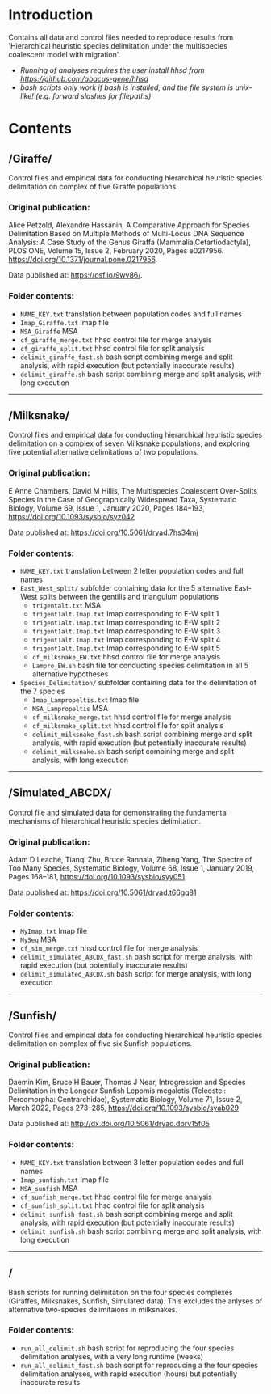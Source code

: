 # Introduction
Contains all data and control files needed to reproduce results from 'Hierarchical heuristic species delimitation under the multispecies coalescent model with migration'.

- *Running of analyses requires the user install hhsd from https://github.com/abacus-gene/hhsd*
- *bash scripts only work if bash is installed, and the file system is unix-like!  (e.g. forward slashes for filepaths)*

# Contents

## /Giraffe/

Control files and empirical data for conducting hierarchical heuristic species delimitation on complex of five Giraffe populations.

### Original publication:
Alice Petzold, Alexandre Hassanin, 
A Comparative Approach for Species Delimitation Based on Multiple Methods of Multi-Locus DNA Sequence Analysis: A Case Study of the Genus Giraffa (Mammalia,Cetartiodactyla), 
PLOS ONE, Volume 15, Issue 2, February 2020, Pages e0217956. 
https://doi.org/10.1371/journal.pone.0217956.

Data published at: https://osf.io/9wv86/.


### Folder contents:
- `NAME_KEY.txt` translation between population codes and full names
- `Imap_Giraffe.txt` Imap file
- `MSA_Giraffe` MSA
- `cf_giraffe_merge.txt` hhsd control file for merge analysis
- `cf_giraffe_split.txt` hhsd control file for split analysis
- `delimit_giraffe_fast.sh` bash script combining merge and split analysis, with rapid execution (but potentially inaccurate results)
- `delimit_giraffe.sh` bash script combining merge and split analysis, with long execution

---

## /Milksnake/

Control files and empirical data for conducting hierarchical heuristic species delimitation on a complex of seven Milksnake populations, and exploring five potential alternative delimitations of two populations.

### Original publication:
E Anne Chambers, David M Hillis, 
The Multispecies Coalescent Over-Splits Species in the Case of Geographically Widespread Taxa, 
Systematic Biology, Volume 69, Issue 1, January 2020, Pages 184–193, 
https://doi.org/10.1093/sysbio/syz042

Data published at: https://doi.org/10.5061/dryad.7hs34mj


### Folder contents:
- `NAME_KEY.txt` translation between 2 letter population codes and full names
- `East_West_split/` subfolder containing data for the 5 alternative East-West splits between the gentilis and triangulum populations
    - `trigentalt.txt` MSA
    - `trigent1alt.Imap.txt` Imap corresponding to E-W split 1
    - `trigent1alt.Imap.txt` Imap corresponding to E-W split 2
    - `trigent1alt.Imap.txt` Imap corresponding to E-W split 3
    - `trigent1alt.Imap.txt` Imap corresponding to E-W split 4
    - `trigent1alt.Imap.txt` Imap corresponding to E-W split 5
    - `cf_milksnake_EW.txt` hhsd control file for merge analysis
    - `Lampro_EW.sh` bash file for conducting species delimitation in all 5 alternative hypotheses
- `Species_Delimitation/` subfolder containing data for the delimitation of the 7 species
    - `Imap_Lampropeltis.txt` Imap file
    - `MSA_Lampropeltis` MSA
    - `cf_milksnake_merge.txt` hhsd control file for merge analysis
    - `cf_milksnake_split.txt` hhsd control file for split analysis
    - `delimit_milksnake_fast.sh` bash script combining merge and split analysis, with rapid execution (but potentially inaccurate results)
    - `delimit_milksnake.sh` bash script combining merge and split analysis, with long execution

---

## /Simulated_ABCDX/

Control file and simulated data for demonstrating the fundamental mechanisms of hierarchical heuristic species delimitation.

### Original publication:
Adam D Leaché, Tianqi Zhu, Bruce Rannala, Ziheng Yang, 
The Spectre of Too Many Species, 
Systematic Biology, Volume 68, Issue 1, January 2019, Pages 168–181, 
https://doi.org/10.1093/sysbio/syy051

Data published at: https://doi.org/10.5061/dryad.t66gq81


### Folder contents:
- `MyImap.txt` Imap file
- `MySeq` MSA
- `cf_sim_merge.txt` hhsd control file for merge analysis
- `delimit_simulated_ABCDX_fast.sh` bash script for merge analysis, with rapid execution (but potentially inaccurate results)
- `delimit_simulated_ABCDX.sh` bash script for merge analysis, with long execution

---

## /Sunfish/

Control files and empirical data for conducting hierarchical heuristic species delimitation on complex of five six Sunfish populations.

### Original publication:
Daemin Kim, Bruce H Bauer, Thomas J Near, 
Introgression and Species Delimitation in the Longear Sunfish Lepomis megalotis (Teleostei: Percomorpha: Centrarchidae), 
Systematic Biology, Volume 71, Issue 2, March 2022, Pages 273–285, 
https://doi.org/10.1093/sysbio/syab029

Data published at: http://dx.doi.org/10.5061/dryad.dbrv15f05

### Folder contents:
- `NAME_KEY.txt` translation between 3 letter population codes and full names
- `Imap_sunfish.txt` Imap file
- `MSA_sunfish` MSA
- `cf_sunfish_merge.txt` hhsd control file for merge analysis
- `cf_sunfish_split.txt` hhsd control file for split analysis
- `delimit_sunfish_fast.sh` bash script combining merge and split analysis, with rapid execution (but potentially inaccurate results)
- `delimit_sunfish.sh` bash script combining merge and split analysis, with long execution

---


## /

Bash scripts for running delimitation on the four species complexes (Giraffes, Milksnakes, Sunfish, Simulated data). This excludes the anlyses of alternative two-species delimitaions in milksnakes.

### Folder contents:
- `run_all_delimit.sh` bash script for reproducing the four species delimitation analyses, with a very long runtime (weeks)
- `run_all_delimit_fast.sh` bash script for reproducing a the four species delimitation analyses, with rapid execution (hours) but potentially inaccurate results
